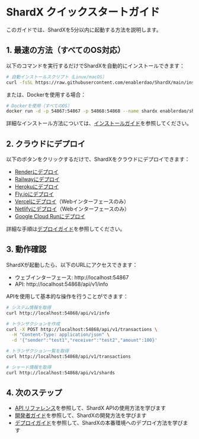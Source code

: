 # ShardX クイックスタートガイド

このガイドでは、ShardXを5分以内に起動する方法を説明します。

## 1. 最速の方法（すべてのOS対応）

以下のコマンドを実行するだけでShardXを自動的にインストールできます：

```bash
# 自動インストールスクリプト（Linux/macOS）
curl -fsSL https://raw.githubusercontent.com/enablerdao/ShardX/main/install.sh | bash
```

または、Dockerを使用する場合：

```bash
# Dockerを使用（すべてのOS）
docker run -d -p 54867:54867 -p 54868:54868 --name shardx enablerdao/shardx:latest
```

詳細なインストール方法については、[インストールガイド](../installation.md)を参照してください。

## 2. クラウドにデプロイ

以下のボタンをクリックするだけで、ShardXをクラウドにデプロイできます：

- [Renderにデプロイ](https://render.com/deploy?repo=https://github.com/enablerdao/ShardX)
- [Railwayにデプロイ](https://railway.app/template/ShardX)
- [Herokuにデプロイ](https://heroku.com/deploy?template=https://github.com/enablerdao/ShardX)
- [Fly.ioにデプロイ](https://fly.io/launch/github/enablerdao/ShardX)
- [Vercelにデプロイ](https://vercel.com/new/clone?repository-url=https://github.com/enablerdao/ShardX)（Webインターフェースのみ）
- [Netlifyにデプロイ](https://app.netlify.com/start/deploy?repository=https://github.com/enablerdao/ShardX)（Webインターフェースのみ）
- [Google Cloud Runにデプロイ](https://console.cloud.google.com/cloudshell/editor?shellonly=true&cloudshell_image=gcr.io/cloudrun/button&cloudshell_git_repo=https://github.com/enablerdao/ShardX)

詳細な手順は[デプロイガイド](deployment/multi-platform-deployment.md)を参照してください。

## 3. 動作確認

ShardXが起動したら、以下のURLにアクセスできます：

- ウェブインターフェース: http://localhost:54867
- API: http://localhost:54868/api/v1/info

APIを使用して基本的な操作を行うことができます：

```bash
# システム情報を取得
curl http://localhost:54868/api/v1/info

# トランザクションを作成
curl -X POST http://localhost:54868/api/v1/transactions \
  -H "Content-Type: application/json" \
  -d '{"sender":"test1","receiver":"test2","amount":100}'

# トランザクション一覧を取得
curl http://localhost:54868/api/v1/transactions

# シャード情報を取得
curl http://localhost:54868/api/v1/shards
```

## 4. 次のステップ

- [API リファレンス](api/README.md)を参照して、ShardX APIの使用方法を学びます
- [開発者ガイド](developers/README.md)を参照して、ShardXの開発方法を学びます
- [デプロイガイド](deployment/multi-platform-deployment.md)を参照して、ShardXの本番環境へのデプロイ方法を学びます